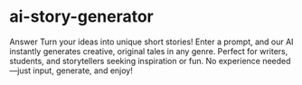 # ai-story-generator
  Answer Turn your ideas into unique short stories! Enter a prompt, and our AI instantly generates creative, original tales in any genre. Perfect for writers, students, and storytellers seeking inspiration or fun. No experience needed—just input, generate, and enjoy!
